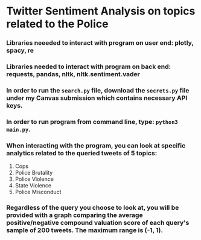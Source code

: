 # Twitter Sentiment Analysis on topics related to the Police

### Libraries neeeded to interact with program on user end: plotly, spacy, re
### Libraries needed to interact with program on back end: requests, pandas, nltk, nltk.sentiment.vader

### In order to run the `search.py` file, download the `secrets.py` file under my Canvas submission which contains necessary API keys.

### In order to run program from command line, type: `python3 main.py`.

### When interacting with the program, you can look at specific analytics related to the queried tweets of 5 topics:

1. Cops
2. Police Brutality
3. Police Violence
4. State Violence
5. Police Misconduct

### Regardless of the query you choose to look at, you will be provided with a graph comparing the average positive/negative compound valuation score of each query's sample of 200 tweets. The maximum range is (-1, 1). 

